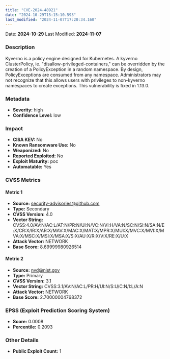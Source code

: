 ```yaml
---
title: "CVE-2024-48921"
date: "2024-10-29T15:15:10.593"
last_modified: "2024-11-07T17:20:34.160"
---
```


Date: **2024-10-29** Last Modified: **2024-11-07**

### Description  
Kyverno is a policy engine designed for Kubernetes. A kyverno ClusterPolicy, ie. "disallow-privileged-containers," can be overridden by the creation of a PolicyException in a random namespace. By design, PolicyExceptions are consumed from any namespace. Administrators may not recognize that this allows users with privileges to non-kyverno namespaces to create exceptions. This vulnerability is fixed in 1.13.0.

### Metadata  
- **Severity:** high
- **Confidence Level:** low

### Impact  
- **CISA KEV:** No
- **Known Ransomware Use:** No
- **Weaponized:** No
- **Reported Exploited:** No
- **Exploit Maturity:** poc
- **Automatable:** Yes

### CVSS Metrics  

#### Metric 1
- **Source:** security-advisories@github.com
- **Type:** Secondary
- **CVSS Version:** 4.0
- **Vector String:** CVSS:4.0/AV:N/AC:L/AT:N/PR:N/UI:N/VC:N/VI:H/VA:N/SC:N/SI:N/SA:N/E:X/CR:X/IR:X/AR:X/MAV:X/MAC:X/MAT:X/MPR:X/MUI:X/MVC:X/MVI:X/MVA:X/MSC:X/MSI:X/MSA:X/S:X/AU:X/R:X/V:X/RE:X/U:X
- **Attack Vector:** NETWORK
- **Base Score:** 8.69999980926514

#### Metric 2
- **Source:** nvd@nist.gov
- **Type:** Primary
- **CVSS Version:** 3.1
- **Vector String:** CVSS:3.1/AV:N/AC:L/PR:H/UI:N/S:U/C:N/I:L/A:N
- **Attack Vector:** NETWORK
- **Base Score:** 2.70000004768372


### EPSS (Exploit Prediction Scoring System)  
- **Score:** 0.0008
- **Percentile:** 0.2093

### Other Details  
- **Public Exploit Count:** 1
